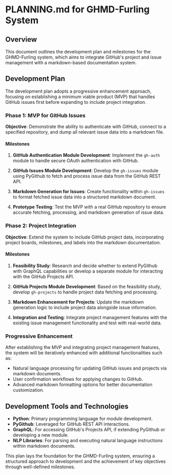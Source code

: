 # PLANNING.md for GHMD-Furling System

## Overview

This document outlines the development plan and milestones for the GHMD-Furling system, which aims to integrate GitHub's project and issue management with a markdown-based documentation system.

## Development Plan

The development plan adopts a progressive enhancement approach, focusing on establishing a minimum viable product (MVP) that handles GitHub issues first before expanding to include project integration.

### Phase 1: MVP for GitHub Issues

**Objective**: Demonstrate the ability to authenticate with GitHub, connect to a specified repository, and dump all relevant issue data into a markdown file.

#### Milestones

1. **GitHub Authentication Module Development**: Implement the `gh-auth` module to handle secure OAuth authentication with GitHub.

2. **GitHub Issues Module Development**: Develop the `gh-issues` module using PyGithub to fetch and process issue data from the GitHub REST API.

3. **Markdown Generation for Issues**: Create functionality within `gh-issues` to format fetched issue data into a structured markdown document.

4. **Prototype Testing**: Test the MVP with a real GitHub repository to ensure accurate fetching, processing, and markdown generation of issue data.

### Phase 2: Project Integration

**Objective**: Extend the system to include GitHub project data, incorporating project boards, milestones, and labels into the markdown documentation.

#### Milestones

1. **Feasibility Study**: Research and decide whether to extend PyGithub with GraphQL capabilities or develop a separate module for interacting with the GitHub Projects API.

2. **GitHub Projects Module Development**: Based on the feasibility study, develop `gh-projects` to handle project data fetching and processing.

3. **Markdown Enhancement for Projects**: Update the markdown generation logic to include project data alongside issue information.

4. **Integration and Testing**: Integrate project management features with the existing issue management functionality and test with real-world data.

### Progressive Enhancement

After establishing the MVP and integrating project management features, the system will be iteratively enhanced with additional functionalities such as:

- Natural language processing for updating GitHub issues and projects via markdown documents.
- User confirmation workflows for applying changes to GitHub.
- Advanced markdown formatting options for better documentation customization.

## Development Tools and Technologies

- **Python**: Primary programming language for module development.
- **PyGithub**: Leveraged for GitHub REST API interactions.
- **GraphQL**: For accessing GitHub's Projects API, if extending PyGithub or developing a new module.
- **NLP Libraries**: For parsing and executing natural language instructions within markdown documents.

This plan lays the foundation for the GHMD-Furling system, ensuring a structured approach to development and the achievement of key objectives through well-defined milestones.